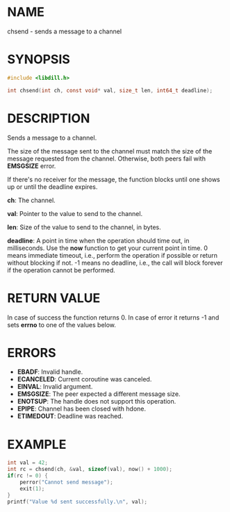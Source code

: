 # NAME

chsend - sends a message to a channel

# SYNOPSIS

```c
#include <libdill.h>

int chsend(int ch, const void* val, size_t len, int64_t deadline);
```

# DESCRIPTION

Sends a message to a channel.

The size of the message sent to the channel must match the size of
the message requested from the channel. Otherwise, both peers fail
with **EMSGSIZE** error.

If there's no receiver for the message, the function blocks until
one shows up or until the deadline expires.

**ch**: The channel.

**val**: Pointer to the value to send to the channel.

**len**: Size of the value to send to the channel, in bytes.

**deadline**: A point in time when the operation should time out, in milliseconds. Use the **now** function to get your current point in time. 0 means immediate timeout, i.e., perform the operation if possible or return without blocking if not. -1 means no deadline, i.e., the call will block forever if the operation cannot be performed.

# RETURN VALUE

In case of success the function returns 0. In case of error it returns -1 and sets **errno** to one of the values below.

# ERRORS

* **EBADF**: Invalid handle.
* **ECANCELED**: Current coroutine was canceled.
* **EINVAL**: Invalid argument.
* **EMSGSIZE**: The peer expected a different message size.
* **ENOTSUP**: The handle does not support this operation.
* **EPIPE**: Channel has been closed with hdone.
* **ETIMEDOUT**: Deadline was reached.

# EXAMPLE

```c
int val = 42;
int rc = chsend(ch, &val, sizeof(val), now() + 1000);
if(rc != 0) {
    perror("Cannot send message");
    exit(1);
}
printf("Value %d sent successfully.\n", val);
```
